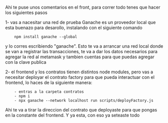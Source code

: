 Ahi te puse unos comentarios en el front, para correr todo tenes que hacer los siguientes pasos

1- vas a nacesitar una red de prueba
Ganache es un proveedor local que esta buenazo para desarollo, instalando con el siguiente comando

        npm install ganache --global

y lo corres escribiendo "ganache". Esto te va a arrancar una red local donde se van a registrar las transacciones,
te va a dar los datos necesarios para agregar la red al metamask y tambien cuentas para que puedas agregar con la clave publica

2- el frontend y los contratos tienen distintos node modules, pero vas a necesitar deployar el contrato factory para que pueda interactuar
con el frontend, lo haces de la siguiente manera: 

        - entras a la carpeta contratos
        - npm i
        - npx ganache --network localhost run scripts/deployFactory.js

Ahi te va a tirar la direccion del contrato que deployaste para que pongas en la constante del frontend. Y ya esta, con eso ya seteaste todo